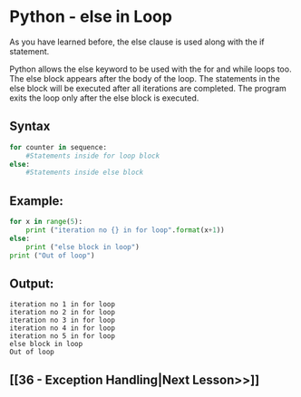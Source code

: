 # Python - else in Loop

As you have learned before, the else clause is used along with the if statement.

Python allows the else keyword to be used with the for and while loops too. The else block appears after the body of the loop. The statements in the else block will be executed after all iterations are completed. The program exits the loop only after the else block is executed.

## Syntax
```python
for counter in sequence:
    #Statements inside for loop block
else:
    #Statements inside else block
```

## Example:
```python
for x in range(5):
    print ("iteration no {} in for loop".format(x+1))
else:
    print ("else block in loop")
print ("Out of loop")
```
## Output:
```
iteration no 1 in for loop
iteration no 2 in for loop
iteration no 3 in for loop
iteration no 4 in for loop
iteration no 5 in for loop
else block in loop
Out of loop
```



## [[36 - Exception Handling|Next Lesson>>]]